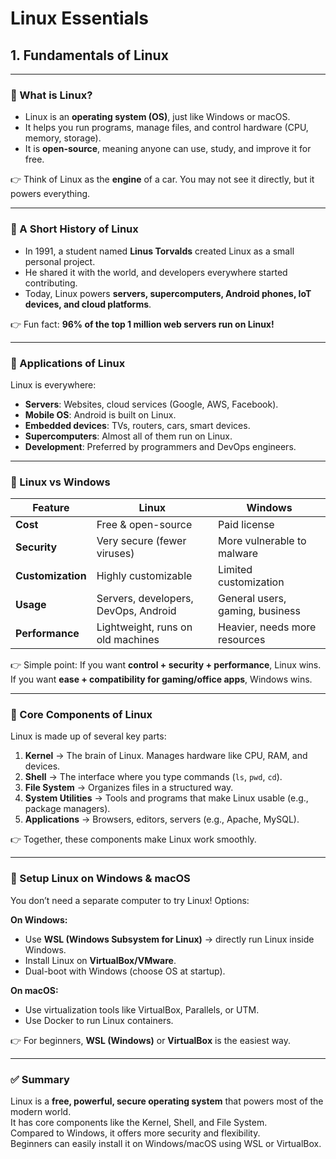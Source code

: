 # Linux Essentials  
## 1. Fundamentals of Linux  

---

### 🔹 What is Linux?  
- Linux is an **operating system (OS)**, just like Windows or macOS.  
- It helps you run programs, manage files, and control hardware (CPU, memory, storage).  
- It is **open-source**, meaning anyone can use, study, and improve it for free.  

👉 Think of Linux as the **engine** of a car. You may not see it directly, but it powers everything.  

---

### 🔹 A Short History of Linux  
- In 1991, a student named **Linus Torvalds** created Linux as a small personal project.  
- He shared it with the world, and developers everywhere started contributing.  
- Today, Linux powers **servers, supercomputers, Android phones, IoT devices, and cloud platforms**.  

👉 Fun fact: **96% of the top 1 million web servers run on Linux!**  

---

### 🔹 Applications of Linux  
Linux is everywhere:  
- **Servers**: Websites, cloud services (Google, AWS, Facebook).  
- **Mobile OS**: Android is built on Linux.  
- **Embedded devices**: TVs, routers, cars, smart devices.  
- **Supercomputers**: Almost all of them run on Linux.  
- **Development**: Preferred by programmers and DevOps engineers.  

---

### 🔹 Linux vs Windows  
| Feature | Linux | Windows |  
|---------|-------|---------|  
| **Cost** | Free & open-source | Paid license |  
| **Security** | Very secure (fewer viruses) | More vulnerable to malware |  
| **Customization** | Highly customizable | Limited customization |  
| **Usage** | Servers, developers, DevOps, Android | General users, gaming, business |  
| **Performance** | Lightweight, runs on old machines | Heavier, needs more resources |  

👉 Simple point: If you want **control + security + performance**, Linux wins. If you want **ease + compatibility for gaming/office apps**, Windows wins.  

---

### 🔹 Core Components of Linux  
Linux is made up of several key parts:  
1. **Kernel** → The brain of Linux. Manages hardware like CPU, RAM, and devices.  
2. **Shell** → The interface where you type commands (`ls`, `pwd`, `cd`).  
3. **File System** → Organizes files in a structured way.  
4. **System Utilities** → Tools and programs that make Linux usable (e.g., package managers).  
5. **Applications** → Browsers, editors, servers (e.g., Apache, MySQL).  

👉 Together, these components make Linux work smoothly.  

---

### 🔹 Setup Linux on Windows & macOS  
You don’t need a separate computer to try Linux! Options:  

**On Windows:**  
- Use **WSL (Windows Subsystem for Linux)** → directly run Linux inside Windows.  
- Install Linux on **VirtualBox/VMware**.  
- Dual-boot with Windows (choose OS at startup).  

**On macOS:**  
- Use virtualization tools like VirtualBox, Parallels, or UTM.  
- Use Docker to run Linux containers.  

👉 For beginners, **WSL (Windows)** or **VirtualBox** is the easiest way.  

---

### ✅ Summary  
Linux is a **free, powerful, secure operating system** that powers most of the modern world.  
It has core components like the Kernel, Shell, and File System.  
Compared to Windows, it offers more security and flexibility.  
Beginners can easily install it on Windows/macOS using WSL or VirtualBox.  

